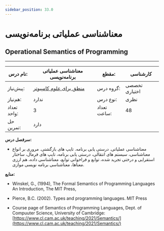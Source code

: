 ```yaml
---
sidebar_position: 33.0
---
```

# معناشناسی عملیاتی برنامه‌نویسی
## Operational Semantics of Programming
_______________________________________________________________________________
| نام درس:    | معناشناسی عملیاتی برنامه‌نویسی                                       | مقطع:       | کارشناسی      |
| ----------- | -------------------------------------------------------------------- | ----------- | ------------- |
| پیش‌نیاز:   | [منطق برای علوم کامپیوتر](../elective/Logic-for-Computer-Science.md) | گروه درس:   | تخصصی اختیاری |
| هم‌نیاز:    | ندارد                                                                | نوع درس:    | نظری          |
| تعداد واحد: | 3                                                                    | تعداد ساعت: | 48            |
| حل تمرین:   |  دارد                                                                |             |               |

**سرفصل درس:**


- معناشناسی عملیاتی. درستی یابی برنامه. تایپ های بازگشتی. مروری بر انواع معناشناسی، سیستم های انتقالی، درستی یابی برنامه، تایپ های فرمال، ساختار استقرایی و درختی تجرید شده، توابع و فراخوانی توابع، معناشناسی داده، هم ارزی معناها، معناشناسی برنامه نویسی موازی.  


**منابع:**


- Winskel, G., (1994), The Formal Semantics of Programming Languages An Introduction, The MIT Press, 

- Pierce, B.C. (2002). Types and programming languages. MIT Press 

- Course page of Semantics of Programming Languages, Dept. of Compuuter Science, University of Cambridge: [https://www.cl.cam.ac.uk/teaching/2021/Semantics/](https://www.cl.cam.ac.uk/teaching/2021/Semantics/)


